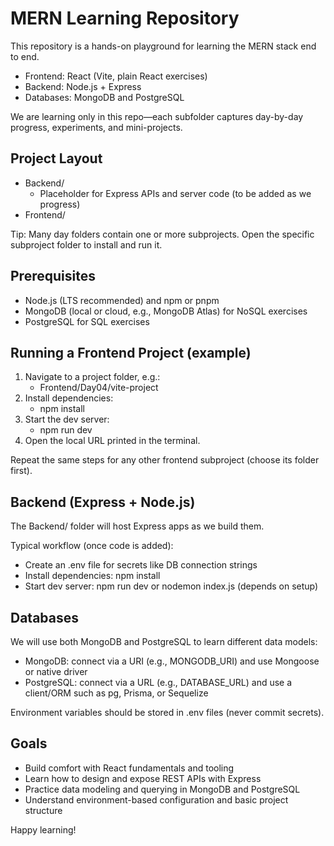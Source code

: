 # MERN Learning Repository

This repository is a hands-on playground for learning the MERN stack end to end.

- Frontend: React (Vite, plain React exercises)
- Backend: Node.js + Express
- Databases: MongoDB and PostgreSQL

We are learning only in this repo—each subfolder captures day-by-day progress, experiments, and mini-projects.

## Project Layout

- Backend/
  - Placeholder for Express APIs and server code (to be added as we progress)
- Frontend/


Tip: Many day folders contain one or more subprojects. Open the specific subproject folder to install and run it.

## Prerequisites

- Node.js (LTS recommended) and npm or pnpm
- MongoDB (local or cloud, e.g., MongoDB Atlas) for NoSQL exercises
- PostgreSQL for SQL exercises

## Running a Frontend Project (example)

1. Navigate to a project folder, e.g.:
   - Frontend/Day04/vite-project
2. Install dependencies:
   - npm install
3. Start the dev server:
   - npm run dev
4. Open the local URL printed in the terminal.

Repeat the same steps for any other frontend subproject (choose its folder first).

## Backend (Express + Node.js)

The Backend/ folder will host Express apps as we build them.

Typical workflow (once code is added):
- Create an .env file for secrets like DB connection strings
- Install dependencies: npm install
- Start dev server: npm run dev or nodemon index.js (depends on setup)

## Databases

We will use both MongoDB and PostgreSQL to learn different data models:
- MongoDB: connect via a URI (e.g., MONGODB_URI) and use Mongoose or native driver
- PostgreSQL: connect via a URL (e.g., DATABASE_URL) and use a client/ORM such as pg, Prisma, or Sequelize

Environment variables should be stored in .env files (never commit secrets).

## Goals

- Build comfort with React fundamentals and tooling
- Learn how to design and expose REST APIs with Express
- Practice data modeling and querying in MongoDB and PostgreSQL
- Understand environment-based configuration and basic project structure

Happy learning!